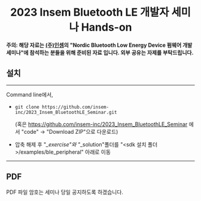 <div align="center">

# 2023 Insem Bluetooth LE 개발자 세미나 Hands-on

</div>


**주의: 해당 자료는 [(주)인셈](http://www.insem.co.kr/)의 "Nordic Bluetooth Low Energy Device 펌웨어 개발 세미나"에 참석하는 분들을 위해 준비된 자료 입니다. 외부 공유는 자제를 부탁드립니다.**

## 설치
-------------
Command line에서,

- ``
git clone https://github.com/insem-inc/2023_Insem_BluetoothLE_Seminar.git
``

  (혹은 https://github.com/insem-inc/2023_Insem_BluetoothLE_Seminar 에서 "code" -> "Download ZIP"으로 다운로드)

- 압축 해제 후 "*_exercise"와 "*_solution"폴더를 "<sdk 설치 폴더>/examples/ble_peripheral" 아래로 이동

-------------
## PDF
PDF 파일 암호는 세미나 당일 공지하도록 하겠습니다.
